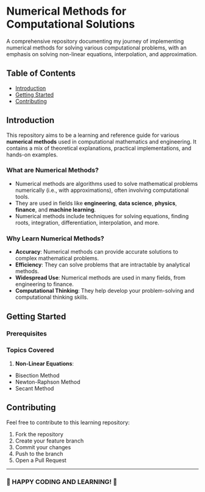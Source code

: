 # Numerical Methods for Computational Solutions

A comprehensive repository documenting my journey of implementing numerical methods for solving various computational problems, with an emphasis on solving non-linear equations, interpolation, and approximation.

## Table of Contents

- [Introduction](#-introduction)
- [Getting Started](#-getting-started)
- [Contributing](#-contributing)

## Introduction

This repository aims to be a learning and reference guide for various **numerical methods** used in computational mathematics and engineering. It contains a mix of theoretical explanations, practical implementations, and hands-on examples.

### What are Numerical Methods?

- Numerical methods are algorithms used to solve mathematical problems numerically (i.e., with approximations), often involving computational tools.
- They are used in fields like **engineering**, **data science**, **physics**, **finance**, and **machine learning**.
- Numerical methods include techniques for solving equations, finding roots, integration, differentiation, interpolation, and more.

### Why Learn Numerical Methods?

- **Accuracy**: Numerical methods can provide accurate solutions to complex mathematical problems.
- **Efficiency**: They can solve problems that are intractable by analytical methods.
- **Widespread Use**: Numerical methods are used in many fields, from engineering to finance.
- **Computational Thinking**: They help develop your problem-solving and computational thinking skills.

## Getting Started

<!-- later -->

### Prerequisites

<!-- later  -->

### Topics Covered

1. **Non-Linear Equations**:

- Bisection Method
- Newton-Raphson Method
- Secant Method

## Contributing

Feel free to contribute to this learning repository:

1. Fork the repository
2. Create your feature branch
3. Commit your changes
4. Push to the branch
5. Open a Pull Request

---

### 🚀 HAPPY CODING AND LEARNING! 🚀
